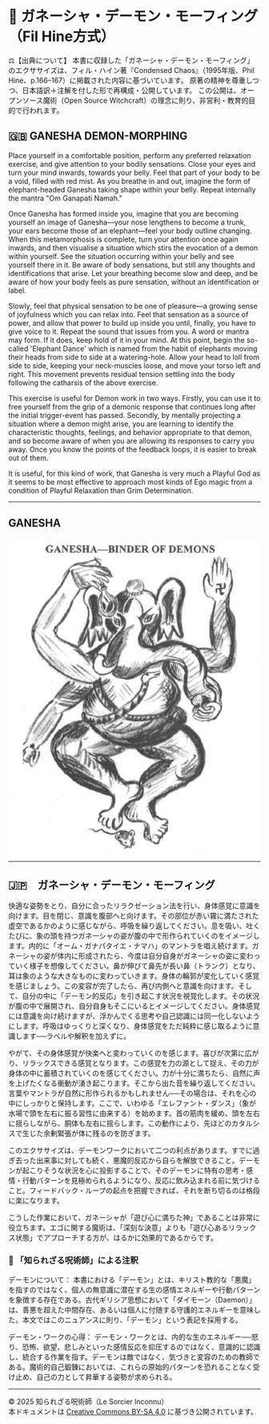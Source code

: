 # 🐘 ガネーシャ・デーモン・モーフィング　（Fil Hine方式）

⚖️【出典について】
本書に収録した「ガネーシャ・デーモン・モーフィング」のエクササイズは、フィル・ハイン著『Condensed Chaos』（1995年版、Phil Hine、p.166–167）に掲載された内容に基づいています。
原著の精神を尊重しつつ、日本語訳＋注解を付した形で再構成・公開しています。
この公開は、オープンソース魔術（Open Source Witchcraft）の理念に則り、非営利・教育的目的で行われます。

## 🇬🇧 GANESHA DEMON-MORPHING

Place yourself in a comfortable position, perform any preferred relaxation exercise, and give attention to your bodily sensations. Close your eyes and turn your mind inwards, towards your belly. Feel that part of your body to be a void, filled with red mist. As you breathe in and out, imagine the form of elephant-headed Ganesha taking shape within your belly. Repeat internally the mantra "Om Ganapati Namah."

Once Ganesha has formed inside you, imagine that you are becoming yourself an image of Ganesha—your nose lengthens to become a trunk, your ears become those of an elephant—feel your body outline changing. When this metamorphosis is complete, turn your attention once again inwards, and then visualise a situation which stirs the evocation of a demon within yourself. See the situation occurring within your belly and see yourself there in it. Be aware of body sensations, but still any thoughts and identifications that arise. Let your breathing become slow and deep, and be aware of how your body feels as pure sensation, without an identification or label.

Slowly, feel that physical sensation to be one of pleasure—a growing sense of joyfulness which you can relax into. Feel that sensation as a source of power, and allow that power to build up inside you until, finally, you have to give voice to it. Repeat the sound that issues from you. A word or mantra may form. If it does, keep hold of it in your mind. At this point, begin the so-called 'Elephant Dance' which is named from the habit of elephants moving their heads from side to side at a watering-hole. Allow your head to loll from side to side, keeping your neck-muscles loose, and move your torso left and right. This movement prevents residual tension settling into the body following the catharsis of the above exercise.

This exercise is useful for Demon work in two ways. Firstly, you can use it to free yourself from the grip of a demonic response that continues long after the initial trigger-event has passed. Secondly, by mentally projecting a situation where a demon might arise, you are learning to identify the characteristic thoughts, feelings, and behavior appropriate to that demon, and so become aware of when you are allowing its responses to carry you away. Once you know the points of the feedback loops, it is easier to break out of them.

It is useful, for this kind of work, that Ganesha is very much a Playful God as it seems to be most effective to approach most kinds of Ego magic from a condition of Playful Relaxation than Grim Determination.

---

## GANESHA 

<div align="center">
  <img src="hine_ganesha.png" width="500">
</div>

---

## 🇯🇵　ガネーシャ・デーモン・モーフィング

快適な姿勢をとり、自分に合ったリラクゼーション法を行い、身体感覚に意識を向けます。目を閉じ、意識を腹部へと向けます。その部位が赤い霧に満たされた虚空であるかのように感じながら、呼吸を繰り返してください。息を吸い、吐くたびに、象の頭を持つガネーシャの姿が腹の中で形作られていくのをイメージします。内的に「オーム・ガナパタイエ・ナマハ」のマントラを唱え続けます。ガネーシャの姿が体内に形成されたら、今度は自分自身がガネーシャの姿に変わっていく様子を想像してください。鼻が伸びて鼻先が長い鼻（トランク）となり、耳は象のような大きなものに変わっていきます。身体の輪郭が変化していく感覚を感じましょう。この変容が完了したら、再び内側へと意識を向けます。そして、自分の中に「デーモン的反応」を引き起こす状況を視覚化します。その状況が腹の中で展開され、自分自身もそこにいるとイメージしてください。身体感覚には意識を向け続けますが、浮かんでくる思考や自己認識には同一化しないようにします。呼吸はゆっくりと深くなり、身体感覚をただ純粋に感じ取るように意識します──ラベルや解釈を加えずに。

やがて、その身体感覚が快楽へと変わっていくのを感じます。喜びが次第に広がり、リラックスできる感覚となります。この感覚を力の源として捉え、その力が身体の中に蓄積されていくのを感じてください。力が十分に満ちたら、自然に声を上げたくなる衝動が湧き起こります。そこから出た音を繰り返してください。言葉やマントラが自然に形作られるかもしれません──その場合は、それを心の中にしっかりと保持します。ここで、いわゆる「エレファント・ダンス」（象が水場で頭を左右に振る習性に由来する）を始めます。首の筋肉を緩め、頭を左右に揺らしながら、胴体も左右に揺らします。この動作により、先ほどのカタルシスで生じた余剰緊張が体に残るのを防ぎます。

このエクササイズは、デーモンワークにおいて二つの利点があります。すでに過ぎ去った出来事に対しても続く、悪魔的反応から自らを解放できること。デーモンが起こりそうな状況を心に投影することで、そのデーモンに特有の思考・感情・行動パターンを見極められるようになり、反応に飲み込まれる前に気づけること。フィードバック・ループの起点を把握できれば、それを断ち切るのは格段に楽になります。

こうした作業において、ガネーシャが「遊び心に満ちた神」であることは非常に役立ちます。エゴに関する魔術は、「深刻な決意」よりも「遊び心あるリラックス状態」でアプローチする方が、はるかに効果的であるからです。

### 🐌 「知られざる呪術師」による注釈

デーモンについて：
本書における「デーモン」とは、キリスト教的な「悪魔」を指すのではなく、個人の無意識に潜在する生の感情エネルギーや行動パターンを象徴する存在である。古代ギリシア思想において「ダイモーン（Daemon）」は、善悪を超えた中間存在、あるいは個人に付随する守護的エネルギーを意味した。本文ではこのニュアンスに則り、「デーモン」という表記を採用する。

デーモン・ワークの心得：
デーモン・ワークとは、内的な生のエネルギー──怒り、恐怖、欲望、悲しみといった感情反応を抑圧するのではなく、意識的に認識し、統合する作業を指す。デーモンは敵ではなく、気づきと変容のための教師である。魔術的自己鍛錬においては、これらの原始的パターンを恐れることなく受け止め、自己の力として昇華する姿勢が求められる。

---

© 2025 知られざる呪術師（Le Sorcier Inconnu）  
本ドキュメントは [Creative Commons BY-SA 4.0](https://creativecommons.org/licenses/by-sa/4.0/deed.ja) に基づき公開されています。
